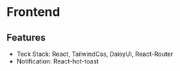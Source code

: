 # Frontend

## Features
- Teck Stack: React, TailwindCss, DaisyUI, React-Router
- Notification: React-hot-toast